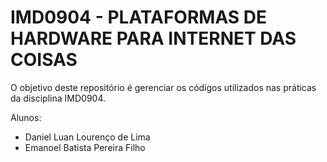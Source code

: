 # IMD0904 - PLATAFORMAS DE HARDWARE PARA INTERNET DAS COISAS

O objetivo deste repositório é gerenciar os códigos utilizados nas práticas da disciplina IMD0904.

Alunos:

- Daniel Luan Lourenço de Lima
- Emanoel Batista Pereira Filho
